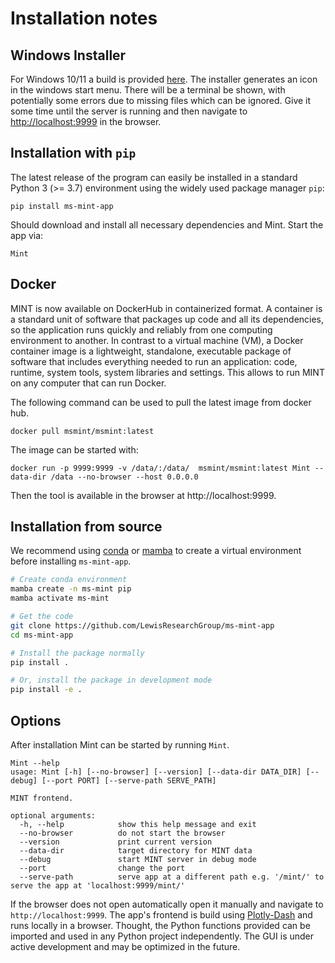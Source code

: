    
# Installation notes
## Windows Installer
For Windows 10/11 a build is provided [here](https://github.com/soerendip/ms-mint/releases/latest). 
The installer generates an icon in the windows start menu. There will be a terminal be shown, 
with potentially some errors due to missing files which can be ignored. Give it some time until
the server is running and then navigate to [http://localhost:9999](http://localhost:9999) 
in the browser.

## Installation with `pip`
The latest release of the program can easily be installed 
in a standard Python 3 (>= 3.7) environment using the widely used
package manager `pip`:

    pip install ms-mint-app

Should download and install all necessary dependencies and Mint.
Start the app via:

```
Mint
```

## Docker
MINT is now available on DockerHub in containerized format. A container is a standard unit of software that packages up code and all its dependencies, so the application runs quickly and reliably from one computing environment to another. In contrast to a virtual machine (VM), a Docker container image is a lightweight, standalone, executable package of software that includes everything needed to run an application: code, runtime, system tools, system libraries and settings. This allows to run MINT on any computer that can run Docker.

The following command can be used to pull the latest image from docker hub.

    docker pull msmint/msmint:latest

The image can be started with:

    docker run -p 9999:9999 -v /data/:/data/  msmint/msmint:latest Mint --data-dir /data --no-browser --host 0.0.0.0


Then the tool is available in the browser at http://localhost:9999.

## Installation from source
We recommend using [conda](https://docs.anaconda.com/free/miniconda/) or [mamba](https://conda-forge.org/miniforge/) to create a virtual environment before installing `ms-mint-app`.

```bash
# Create conda environment
mamba create -n ms-mint pip
mamba activate ms-mint

# Get the code
git clone https://github.com/LewisResearchGroup/ms-mint-app
cd ms-mint-app

# Install the package normally
pip install .

# Or, install the package in development mode
pip install -e .
```

## Options
After installation Mint can be started by running `Mint`.

```console
Mint --help
usage: Mint [-h] [--no-browser] [--version] [--data-dir DATA_DIR] [--debug] [--port PORT] [--serve-path SERVE_PATH]

MINT frontend.

optional arguments:
  -h, --help            show this help message and exit
  --no-browser          do not start the browser
  --version             print current version
  --data-dir            target directory for MINT data
  --debug               start MINT server in debug mode
  --port                change the port
  --serve-path          serve app at a different path e.g. '/mint/' to serve the app at 'localhost:9999/mint/'
```

If the browser does not open automatically open it manually and navigate to `http://localhost:9999`. The app's frontend is build using [Plotly-Dash](https://plot.ly/dash/) and runs locally in a browser. Thought, the Python functions provided can be imported and used in any Python project independently. The GUI is under active development and may be optimized in the future.
